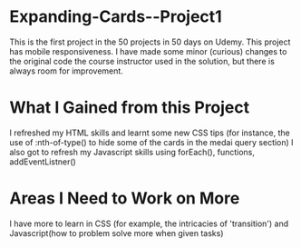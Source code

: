 # Expanding-Cards--Project1
 This is the first project in the 50 projects in 50 days on Udemy. This project has mobile responsiveness.
 I have made some minor (curious) changes to the original code the course instructor used in the solution, but there is always room for improvement.
 
 # What I Gained from this Project
 I refreshed my HTML skills and learnt some new CSS tips (for instance, the use of :nth-of-type() to hide some of the cards in the medai query section)
 I also got to refresh my Javascript skills using forEach(), functions, addEventListner()
 
 # Areas I Need to Work on More
 I have more to learn in CSS (for example, the intricacies of 'transition') and Javascript(how to problem solve more when given tasks)
